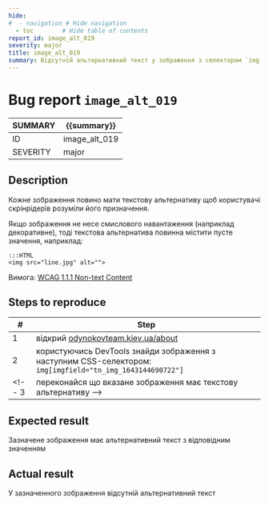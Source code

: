 ```yaml
---
hide:
#  - navigation # Hide navigation
  - toc        # Hide table of contents
report_id: image_alt_019
severity: major
title: image_alt_019
summary: Відсутній альтернативний текст у зображення з селектором `img[imgfield="tn_img_1643144690722"]`
---
```

<!-- # {{summary}} -->
# Bug report `image_alt_019`

SUMMARY|{{summary}}
-|-
ID|image_alt_019
SEVERITY|major

## Description

Кожне зображення повино мати текстову альтернативу 
щоб користувачі скрінрідерів розуміли його призначення. 

Якщо зображення не несе смислового навантаження (наприклад декоративне), 
тоді текстова альтернатива повинна містити пусте значення, наприклад:

    :::HTML
    <img src="line.jpg" alt="">

Вимога: [WCAG 1.1.1 Non-text Content](https://www.w3.org/WAI/WCAG21/Understanding/non-text-content.html)

## Steps to reproduce

|#|Step|
-|-
1|відкрий [odynokovteam.kiev.ua/about](http://odynokovteam.kiev.ua/about)
2|користуючись DevTools знайди зображення з наступним CSS-селектором: `img[imgfield="tn_img_1643144690722"]`
<!-- 3|переконайся що вказане зображення має текстову альтернативу -->

## Expected result

Зазначене зображення має альтернативний текст з відповідним значенням

## Actual result

У зазначенного зображення відсутній альтернативний текст

